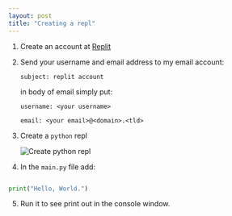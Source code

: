 ```yaml
---
layout: post
title: "Creating a repl"
---
```



1.  Create an account at [Replit](https://replit.com)

2.  Send your username and email address to my email account:

    `subject: replit account`

    in body of email simply put:

    `username: <your username>`

    `email: <your email>@<domain>.<tld>`

3.  Create a `python` repl

    ![Create python repl](/code/assets/images/replify.gif)

4.  In the `main.py` file add:

```python

print("Hello, World.")

```

5.  Run it to see print out in the console window.





